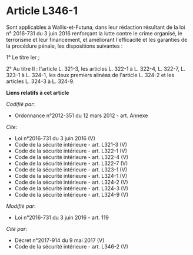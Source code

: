 # Article L346-1

Sont applicables à Wallis-et-Futuna, dans leur rédaction résultant de la loi n° 2016-731 du 3 juin 2016 renforçant la lutte
contre le crime organisé, le terrorisme et leur financement, et améliorant l'efficacité et les garanties de la procédure
pénale, les dispositions suivantes : 

1° Le titre Ier ; 

2° Au titre II : l'article L. 321-3, les articles L. 322-1 à L. 322-4, L. 322-7, L. 323-1 à L. 324-1, les deux premiers
alinéas de l'article L. 324-2 et les articles L. 324-3 à L. 324-9.

**Liens relatifs à cet article**

_Codifié par_:

  - Ordonnance n°2012-351 du 12 mars 2012 - art. Annexe

_Cite_:

  - Loi n°2016-731 du 3 juin 2016 (V)
  - Code de la sécurité intérieure - art. L321-3 (V)
  - Code de la sécurité intérieure - art. L322-1 (V)
  - Code de la sécurité intérieure - art. L322-4 (V)
  - Code de la sécurité intérieure - art. L322-7 (V)
  - Code de la sécurité intérieure - art. L323-1 (V)
  - Code de la sécurité intérieure - art. L324-1 (V)
  - Code de la sécurité intérieure - art. L324-2 (V)
  - Code de la sécurité intérieure - art. L324-3 (V)
  - Code de la sécurité intérieure - art. L324-9 (V)

_Modifié par_:

  - Loi n°2016-731 du 3 juin 2016 - art. 119

_Cité par_:

  - Décret n°2017-914 du 9 mai 2017 (V)
  - Code de la sécurité intérieure - art. L346-2 (V)
